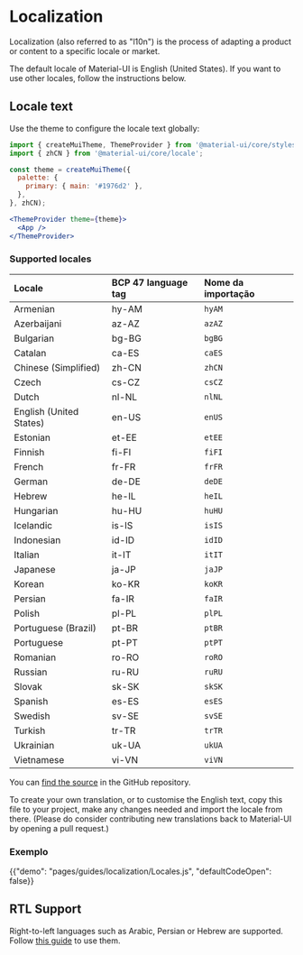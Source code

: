 # Localization

<p class="description">Localization (also referred to as "l10n") is the process of adapting a product or content to a specific locale or market.</p>

The default locale of Material-UI is English (United States). If you want to use other locales, follow the instructions below.

## Locale text

Use the theme to configure the locale text globally:

```jsx
import { createMuiTheme, ThemeProvider } from '@material-ui/core/styles';
import { zhCN } from '@material-ui/core/locale';

const theme = createMuiTheme({
  palette: {
    primary: { main: '#1976d2' },
  },
}, zhCN);

<ThemeProvider theme={theme}>
  <App />
</ThemeProvider>
```

### Supported locales

| Locale                  | BCP 47 language tag | Nome da importação |
|:----------------------- |:------------------- |:------------------ |
| Armenian                | hy-AM               | `hyAM`             |
| Azerbaijani             | az-AZ               | `azAZ`             |
| Bulgarian               | bg-BG               | `bgBG`             |
| Catalan                 | ca-ES               | `caES`             |
| Chinese (Simplified)    | zh-CN               | `zhCN`             |
| Czech                   | cs-CZ               | `csCZ`             |
| Dutch                   | nl-NL               | `nlNL`             |
| English (United States) | en-US               | `enUS`             |
| Estonian                | et-EE               | `etEE`             |
| Finnish                 | fi-FI               | `fiFI`             |
| French                  | fr-FR               | `frFR`             |
| German                  | de-DE               | `deDE`             |
| Hebrew                  | he-IL               | `heIL`             |
| Hungarian               | hu-HU               | `huHU`             |
| Icelandic               | is-IS               | `isIS`             |
| Indonesian              | id-ID               | `idID`             |
| Italian                 | it-IT               | `itIT`             |
| Japanese                | ja-JP               | `jaJP`             |
| Korean                  | ko-KR               | `koKR`             |
| Persian                 | fa-IR               | `faIR`             |
| Polish                  | pl-PL               | `plPL`             |
| Portuguese (Brazil)     | pt-BR               | `ptBR`             |
| Portuguese              | pt-PT               | `ptPT`             |
| Romanian                | ro-RO               | `roRO`             |
| Russian                 | ru-RU               | `ruRU`             |
| Slovak                  | sk-SK               | `skSK`             |
| Spanish                 | es-ES               | `esES`             |
| Swedish                 | sv-SE               | `svSE`             |
| Turkish                 | tr-TR               | `trTR`             |
| Ukrainian               | uk-UA               | `ukUA`             |
| Vietnamese              | vi-VN               | `viVN`             |

You can [find the source](https://github.com/mui-org/material-ui/blob/master/packages/material-ui/src/locale/index.js) in the GitHub repository.

To create your own translation, or to customise the English text, copy this file to your project, make any changes needed and import the locale from there. (Please do consider contributing new translations back to Material-UI by opening a pull request.)

### Exemplo

{{"demo": "pages/guides/localization/Locales.js", "defaultCodeOpen": false}}

## RTL Support

Right-to-left languages such as Arabic, Persian or Hebrew are supported. Follow [this guide](/guides/right-to-left/) to use them.
